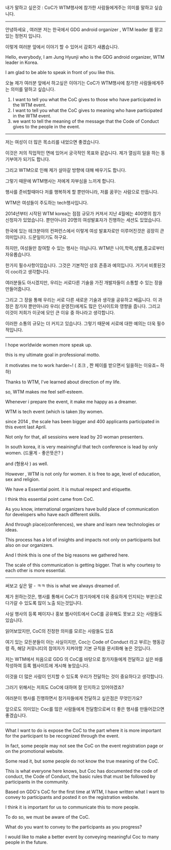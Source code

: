 내가 말하고 싶은것  :   CoC가 WTM행사에 참가한 사람들에게주는 의미를 말하고 싶습니다. 

---

안녕하세요 , 여러분 저는 한국에서 GDG android organizer , WTM leader 를 맡고 있는 정현지 입니다. 

이렇게 여러분 앞에서 이야기 할 수 있어서 감회가 새롭습니다.

Hello, everybody, I am Jung Hyunji who is the GDG android organizer, WTM leader in Korea.

I am glad to be able to speak in front of you like this.

오늘 제가 여러분 앞에서 하고싶은 이야기는  CoC가 WTM행사에 참가한 사람들에게주는 의미를 말하고 싶습니다. 

1. I want to tell you what the CoC gives to those who have participated in the WTM event.
2. I want to tell you what the CoC gives to meaning who have participated in the WTM event.
3. we want to tell the meaning of the message that the Code of Conduct gives to the people in the event.

---

저는 여성이 더 많은 목소리를 내었으면 좋겠습니다. 

이것은 저의 직업적인 면에 있어서 궁극적인 목표와 같습니다.  제가 열심히 일을 하는 동기부여가 되기도 합니다.

그리고 WTM으로 인해 제가 살아갈 방향에 대해 배우기도 합니다.

그렇기 때문에  WTM행사는 저에게 자부심을 느끼게 합니다. 

행사를 준비할때마다 저를 행복하게 할 뿐만아니라, 저를 꿈꾸는 사람으로 만듭니다. 

 WTM은 여성들이 주도하는 tech행사입니다.

 2014년부터 시작된 WTM korea는 점점 규모가 커져서 지난 4월에는 400명의 참가 신청자가 있었습니다. 뿐만아니라 20명의 여성발표자가 진행하는 세션도 있었습니다.  

한국에 있는 테크분야의 컨퍼런스에서 이렇게 여성 발표자로만 이루어진것은 굉장히 큰의미입니다. 드문일이기도 하구요. 

하지만, 여성들만 참여할 수 있는 행사는 아닙니다. WTM은 나이,학력,성별,종교로부터 자유롭습니다. 

한가지 필수사항이있습니다. 그것은 기본적인 상호 존중과 예의입니다.  거기서 비롯된것이 coc라고 생각합니다. 

여러분들도 아시겠지만, 우리는 서로다른 기술을 가진 개발자들이 소통할 수 있는 장을 만들어줍니다. 

그리고 그 장을 통해 우리는 서로 다른 새로운 기술과 생각을 공유하고 배웁니다. 이 과정은 참가자 뿐만아니라 우리( 운영진)에게도 많은 인사이트와 영향을 줍니다. 그리고 이것이 저희가 이곳에 모인 큰 이유 중 하나라고 생각합니다.  

이러한 소통의 규모는  더 커지고 있습니다. 그렇기 때문에 서로에 대한 예의는 더욱 필수적입니다.

---

I hope worldwide women more speak up. 

this is my ultimate goal in professional motto.

it motivates me to work harder~! ( 조크 , 짠 페이를 받으면서 일을하는 이유죠~ 하하)

Thanks to WTM, l've learned about direction of my life.

so, WTM makes me feel self-esteem.

Whenever i prepare the event, it make me happy as a dreamer.

WTM is tech event (which is taken )by women. 

since 2014 , the scale has been bigger and 400 applicants participated in this event last April.

Not only for that,  all sessioins were lead by 20 woman presenters.

In south korea, it is very meainingful that tech conference is lead by only women. (드물게 - 좋은뜻은? )

and (형용사 ) as well.

However , WTM is not only for women. it is free to age, level of education, sex and religion.

We have a Essential point. it is mutual respect and etiquette.

I think this essential point came from CoC.

As you know, international organizers have build place of communication for developers who have each different skills. 

And through place(conferences), we share and learn new technologies or ideas.

This process has a lot of insights and impacts not only on participants but also on our organizers. 

And I think this is one of the big reasons we gathered here.

The scale of this communication is getting bigger. That is why courtesy to each other is more essential.

---

써보고 싶은 말 - ㅋㅋ this is what we always dreamed of.

제가 원하는것은, 행사를 통해서 CoC가 참가자에게 더욱 중요하게 인지되는 부분으로 다가갈 수 있도록 많이 노출 되는것입니다.

사실 행사의 등록 페이지나 홍보 웹사이트에서 CoC를 공유해도 못보고 오는 사람들도 있습니다.

읽어보았지만, CoC의 진정한 의미를 모르는 사람들도 있죠

여기 있는 모든분들이 아는 사실이지만, Coc는 Code of Conduct 라고 부르는 행동강령 즉, 해당 커뮤니티의 참여자가 지켜야할 기본 규칙을 문서화해 놓은 것입니다.

저는 WTM에서 처음으로 GDG 의 CoC를 바탕으로 참가자들에게 전달하고 싶은 바를 작성하여 등록 웹사이트에 게시해 놓았습니다.

이것을 더 많은 사람이 인지할 수 있도록 우리가 전달하는 것이 중요하다고 생각합니다.

그러기 위해서는 저희도 CoC에 대하여 잘 인지하고 있어야겠죠?

여러분이 행사를 진행하면서 참가자들에게 전달하고 싶은점은 무엇인가요?

앞으로도 의미있는 Coc를 많은 사람들에게 전달함으로써 더 좋은 행사를 만들어갔으면 좋겠습니다.

---

What I want to do is expose the CoC to the part where it is more important for the participant to be recognized through the event.

In fact, some people may not see the CoC on the event registration page or on the promotional website.

Some read it, but some people do not know the true meaning of the CoC.

This is what everyone here knows, but Coc has documented the code of conduct, the Code of Conduct, the basic rules that must be followed by participants in the community.

Based on GDG's CoC for the first time at WTM, I have written what I want to convey to participants and posted it on the registration website.

I think it is important for us to communicate this to more people.

To do so, we must be aware of the CoC.

What do you want to convey to the participants as you progress?

I would like to make a better event by conveying meaningful Coc to many people in the future.